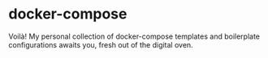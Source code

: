 # docker-compose
Voilà! My personal collection of docker-compose templates and boilerplate configurations awaits you, fresh out of the digital oven.
